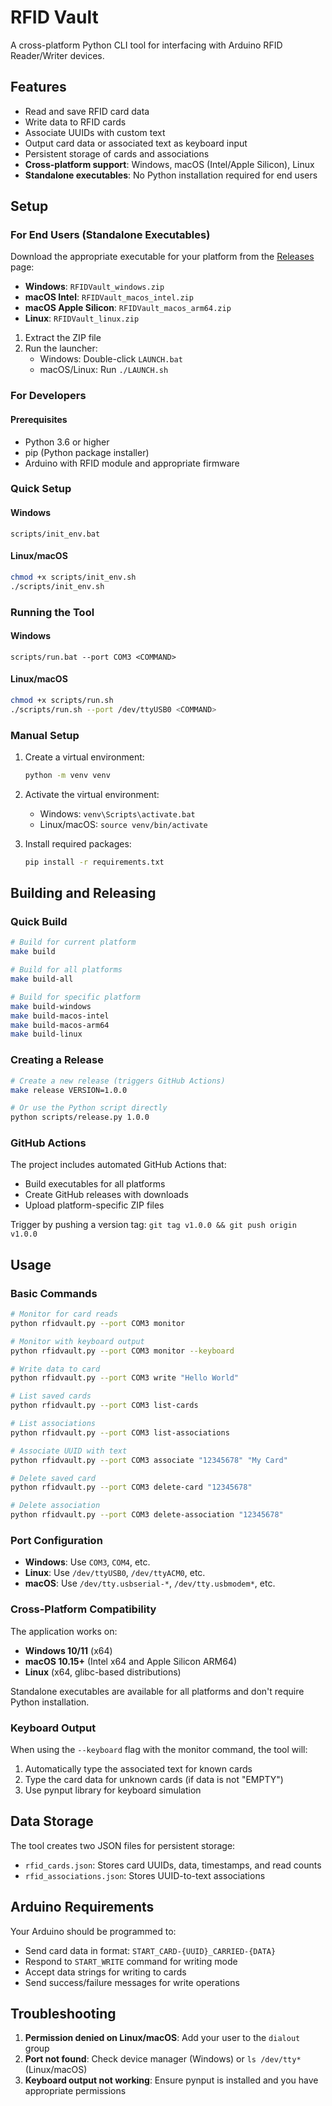 # RFID Vault

A cross-platform Python CLI tool for interfacing with Arduino RFID Reader/Writer devices.

## Features

- Read and save RFID card data
- Write data to RFID cards
- Associate UUIDs with custom text
- Output card data or associated text as keyboard input
- Persistent storage of cards and associations
- **Cross-platform support**: Windows, macOS (Intel/Apple Silicon), Linux
- **Standalone executables**: No Python installation required for end users

## Setup

### For End Users (Standalone Executables)

Download the appropriate executable for your platform from the [Releases](https://github.com/yourusername/serialRFID/releases) page:

- **Windows**: `RFIDVault_windows.zip`
- **macOS Intel**: `RFIDVault_macos_intel.zip`
- **macOS Apple Silicon**: `RFIDVault_macos_arm64.zip`
- **Linux**: `RFIDVault_linux.zip`

1. Extract the ZIP file
2. Run the launcher:
   - Windows: Double-click `LAUNCH.bat`
   - macOS/Linux: Run `./LAUNCH.sh`

### For Developers

#### Prerequisites

- Python 3.6 or higher
- pip (Python package installer)
- Arduino with RFID module and appropriate firmware

### Quick Setup

#### Windows
```batch
scripts/init_env.bat
```

#### Linux/macOS
```bash
chmod +x scripts/init_env.sh
./scripts/init_env.sh
```

### Running the Tool

#### Windows
```batch
scripts/run.bat --port COM3 <COMMAND>
```

#### Linux/macOS
```bash
chmod +x scripts/run.sh
./scripts/run.sh --port /dev/ttyUSB0 <COMMAND>
```

### Manual Setup

1. Create a virtual environment:
   ```bash
   python -m venv venv
   ```

2. Activate the virtual environment:
   - Windows: `venv\Scripts\activate.bat`
   - Linux/macOS: `source venv/bin/activate`

3. Install required packages:
   ```bash
   pip install -r requirements.txt
   ```

## Building and Releasing

### Quick Build

```bash
# Build for current platform
make build

# Build for all platforms
make build-all

# Build for specific platform
make build-windows
make build-macos-intel
make build-macos-arm64
make build-linux
```

### Creating a Release

```bash
# Create a new release (triggers GitHub Actions)
make release VERSION=1.0.0

# Or use the Python script directly
python scripts/release.py 1.0.0
```

### GitHub Actions

The project includes automated GitHub Actions that:
- Build executables for all platforms
- Create GitHub releases with downloads
- Upload platform-specific ZIP files

Trigger by pushing a version tag: `git tag v1.0.0 && git push origin v1.0.0`

## Usage

### Basic Commands

```bash
# Monitor for card reads
python rfidvault.py --port COM3 monitor

# Monitor with keyboard output
python rfidvault.py --port COM3 monitor --keyboard

# Write data to card
python rfidvault.py --port COM3 write "Hello World"

# List saved cards
python rfidvault.py --port COM3 list-cards

# List associations
python rfidvault.py --port COM3 list-associations

# Associate UUID with text
python rfidvault.py --port COM3 associate "12345678" "My Card"

# Delete saved card
python rfidvault.py --port COM3 delete-card "12345678"

# Delete association
python rfidvault.py --port COM3 delete-association "12345678"
```

### Port Configuration

- **Windows**: Use `COM3`, `COM4`, etc.
- **Linux**: Use `/dev/ttyUSB0`, `/dev/ttyACM0`, etc.
- **macOS**: Use `/dev/tty.usbserial-*`, `/dev/tty.usbmodem*`, etc.

### Cross-Platform Compatibility

The application works on:
- **Windows 10/11** (x64)
- **macOS 10.15+** (Intel x64 and Apple Silicon ARM64)
- **Linux** (x64, glibc-based distributions)

Standalone executables are available for all platforms and don't require Python installation.

### Keyboard Output

When using the `--keyboard` flag with the monitor command, the tool will:
1. Automatically type the associated text for known cards
2. Type the card data for unknown cards (if data is not "EMPTY")
3. Use pynput library for keyboard simulation

## Data Storage

The tool creates two JSON files for persistent storage:
- `rfid_cards.json`: Stores card UUIDs, data, timestamps, and read counts
- `rfid_associations.json`: Stores UUID-to-text associations

## Arduino Requirements

Your Arduino should be programmed to:
- Send card data in format: `START_CARD-{UUID}_CARRIED-{DATA}`
- Respond to `START_WRITE` command for writing mode
- Accept data strings for writing to cards
- Send success/failure messages for write operations

## Troubleshooting

1. **Permission denied on Linux/macOS**: Add your user to the `dialout` group
2. **Port not found**: Check device manager (Windows) or `ls /dev/tty*` (Linux/macOS)
3. **Keyboard output not working**: Ensure pynput is installed and you have appropriate permissions
